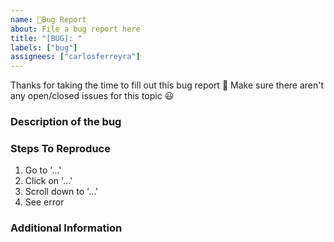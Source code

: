 ```yaml
---
name: 🐛Bug Report
about: File a bug report here
title: "[BUG]: "
labels: ["bug"]
assignees: ["carlosferreyra"]
---
```


Thanks for taking the time to fill out this bug report 🤗
Make sure there aren't any open/closed issues for this topic 😃

### Description of the bug
<!-- Give us a brief description of what happened and what should have happened -->



### Steps To Reproduce
<!-- Steps to reproduce the behavior -->
1. Go to '...'
2. Click on '...'
3. Scroll down to '...'
4. See error



### Additional Information
<!-- Provide any additional information such as logs, screenshots, likes, scenarios in which the bug occurs so that it facilitates resolving the issue -->
